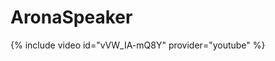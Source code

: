 # AronaSpeaker
{% include video id="vVW_IA-mQ8Y" provider="youtube" %}

<!--
싯딤의 상자입니다^^

⭐⭐⭐⭐⭐⭐⭐⭐⭐아로나 상자 무료 제공⭐⭐⭐⭐⭐⭐⭐⭐⭐ 

상시 모집 중 10회차 무료 제공~~~~ ☆*: .｡. o(≧▽≦)o .｡.:*☆ 

❤️❤️ 지금 다운로드 ❤️❤️

![BlueArchiveAronaGIF](https://user-images.githubusercontent.com/92266719/236236790-7593e689-26c8-4f2a-bcfc-8e4d7c71d04a.gif)
-->
